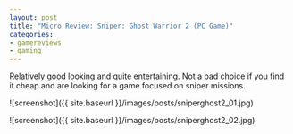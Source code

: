 ```yaml
---
layout: post
title: "Micro Review: Sniper: Ghost Warrior 2 (PC Game)"
categories:
- gamereviews
- gaming
---
```


Relatively good looking and quite entertaining. Not a bad choice if you find it cheap and are looking for a game focused on sniper missions.


![screenshot]({{ site.baseurl }}/images/posts/sniperghost2_01.jpg)

![screenshot]({{ site.baseurl }}/images/posts/sniperghost2_02.jpg)

